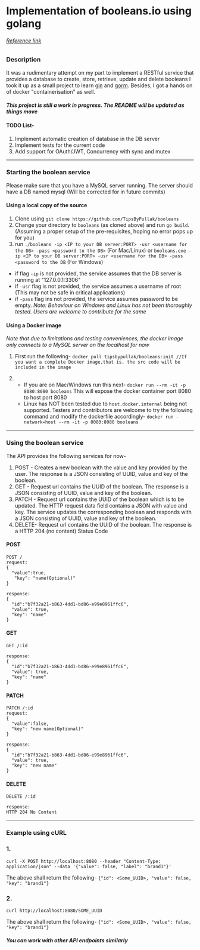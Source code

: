 # Implementation of booleans.io using golang
###### [Reference link](http://booleans.io)

### Description
It was a rudimentary attempt on my part to implement a RESTful service that provides a database to create, store, retrieve, update and delete booleans
I took it up as a small project to learn [gin](https://github.com/gin-gonic/gin) and [gorm](http://gorm.io/index.html). Besides, I got a hands on of docker "containerisation" as well.
#### *This project is still a work in progress. The README will be updated as things move*
#### TODO List-
1. Implement automatic creation of database in the DB server
2. Implement tests for the current code
3. Add support for OAuth/JWT, Concurrency with sync and mutex

___

### Starting the boolean service

Please make sure that you have a MySQL server running.
The server should have a DB named mysql (Will be corrected for in future commits)
#### Using a local copy of the source
1. Clone using `git clone https://github.com/TipsByPullak/booleans`
2. Change your directory to `booleans` (as cloned above) and run `go build`. (Assuming a proper setup of the pre-requisites, hoping no error pops up for you)
3. run `./booleans -ip <IP to your DB server:PORT> -usr <username for the DB> -pass <password to the DB>` (For Mac/Linux) or `booleans.exe -ip <IP to your DB server:PORT> -usr <username for the DB> -pass <password to the DB` (For Windows)
  - if flag `-ip` is not provided, the service assumes that the DB server is running at "127.0.0.1:3306"
  - if `-usr` flag is not provided, the service assumes a username of root (This may not be safe in critical applications)
  - if `-pass` flag ins not provided, the service assumes password to be empty.
*Note: Behaviour on Windows and Linux has not been thoroughly tested. Users are welcome to contribute for the same*
#### Using a Docker image
*Note that due to limitations and testing conveniences, the docker image only connects to a MySQL server on the localhost for now*
1. First run the following-
`docker pull tipsbypullak/booleans:init //If you want a complete Docker image,that is, the src code will be included in the image`

2.  - If you are on Mac/Windows run this next-
`docker run --rm -it -p 8080:8080 booleans`
This will expose the docker container port 8080 to host port 8080
    - Linux has NOT been tested due to `host.docker.internal` being not supported. Testers and contributors are welcome to try the following command and modify the dockerfile accordingly-
`docker run -network=host --rm -it -p 8080:8080 booleans`
---

### Using the boolean service
The API provides the following services for now-
1. POST - Creates a new boolean with the value and key provided by the user. The response is a JSON consisting of UUID, value and key of the boolean.
2. GET - Request url contains the UUID of the boolean. The response is a JSON consisting of UUID, value and key of the boolean.
3. PATCH - Request url contains the UUID of the boolean which is to be updated. The HTTP request data field contains a JSON with value and key. The service updates the corresponding boolean and responds with a JSON consisting of UUID, value and key of the boolean.
4. DELETE- Request url contains the UUID of the boolean. The response is a HTTP 204 (no content) Status Code

#### POST
```
POST /
request:
{
  "value":true,
   "key": "name(Optional)"
}

response:
{
  "id":"b7f32a21-b863-4dd1-bd86-e99e8961ffc6",
  "value": true,
  "key": "name"
}
```
#### GET
```
GET /:id

response:
{
  "id":"b7f32a21-b863-4dd1-bd86-e99e8961ffc6",
  "value": true,
  "key": "name"
}
```
#### PATCH
```
PATCH /:id
request:
{
  "value":false,
  "key": "new name(Optional)"
}

response:
{
  "id":"b7f32a21-b863-4dd1-bd86-e99e8961ffc6",
  "value": true,
  "key": "new name"
}
```
#### DELETE
```
DELETE /:id

response:
HTTP 204 No Content
```
---
### Example using cURL
### 1.
```
curl -X POST http://localhost:8080 --header "Content-Type: application/json" --data '{"value": false, "label": "brand1"}'
```
The above shall return the following-
`
{"id": <Some_UUID>, "value": false, "key": "brand1"}
`
### 2.
```
curl http://localhost:8080/SOME_UUID
```
The above shall return the following-
`
{"id": <Some_UUID>, "value": false, "key": "brand1"}
`
##### You can work with other API endpoints similarly